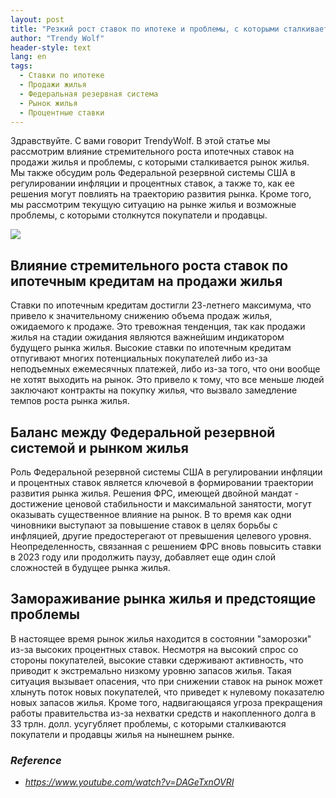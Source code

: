 ```yaml
---
layout: post
title: "Резкий рост ставок по ипотеке и проблемы, с которыми сталкивается рынок жилья"
author: "Trendy Wolf"
header-style: text
lang: en
tags:
  - Ставки по ипотеке
  - Продажи жилья
  - Федеральная резервная система
  - Рынок жилья
  - Процентные ставки
---
```


Здравствуйте. С вами говорит TrendyWolf. В этой статье мы рассмотрим влияние стремительного роста ипотечных ставок на продажи жилья и проблемы, с которыми сталкивается рынок жилья. Мы также обсудим роль Федеральной резервной системы США в регулировании инфляции и процентных ставок, а также то, как ее решения могут повлиять на траекторию развития рынка. Кроме того, мы рассмотрим текущую ситуацию на рынке жилья и возможные проблемы, с которыми столкнутся покупатели и продавцы.

<img
    src="https://i.ytimg.com/vi/DAGeTxnOVRI/hqdefault.jpg"
/>


## Влияние стремительного роста ставок по ипотечным кредитам на продажи жилья
Ставки по ипотечным кредитам достигли 23-летнего максимума, что привело к значительному снижению объема продаж жилья, ожидаемого к продаже. Это тревожная тенденция, так как продажи жилья на стадии ожидания являются важнейшим индикатором будущего рынка жилья. Высокие ставки по ипотечным кредитам отпугивают многих потенциальных покупателей либо из-за неподъемных ежемесячных платежей, либо из-за того, что они вообще не хотят выходить на рынок. Это привело к тому, что все меньше людей заключают контракты на покупку жилья, что вызвало замедление темпов роста рынка жилья.

## Баланс между Федеральной резервной системой и рынком жилья
Роль Федеральной резервной системы США в регулировании инфляции и процентных ставок является ключевой в формировании траектории развития рынка жилья. Решения ФРС, имеющей двойной мандат - достижение ценовой стабильности и максимальной занятости, могут оказывать существенное влияние на рынок. В то время как одни чиновники выступают за повышение ставок в целях борьбы с инфляцией, другие предостерегают от превышения целевого уровня. Неопределенность, связанная с решением ФРС вновь повысить ставки в 2023 году или продолжить паузу, добавляет еще один слой сложностей в будущее рынка жилья.

## Замораживание рынка жилья и предстоящие проблемы
В настоящее время рынок жилья находится в состоянии "заморозки" из-за высоких процентных ставок. Несмотря на высокий спрос со стороны покупателей, высокие ставки сдерживают активность, что приводит к экстремально низкому уровню запасов жилья. Такая ситуация вызывает опасения, что при снижении ставок на рынок может хлынуть поток новых покупателей, что приведет к нулевому показателю новых запасов жилья. Кроме того, надвигающаяся угроза прекращения работы правительства из-за нехватки средств и накопленного долга в 33 трлн. долл. усугубляет проблемы, с которыми сталкиваются покупатели и продавцы жилья на нынешнем рынке.


### _Reference_
- _https://www.youtube.com/watch?v=DAGeTxnOVRI_

